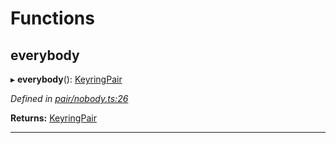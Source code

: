 

# Functions

<a id="everybody"></a>

##  everybody

▸ **everybody**(): [KeyringPair](../interfaces/_types_.keyringpair.md)

*Defined in [pair/nobody.ts:26](https://github.com/polkadot-js/common/blob/d916ca1/packages/keyring/src/pair/nobody.ts#L26)*

**Returns:** [KeyringPair](../interfaces/_types_.keyringpair.md)

___

